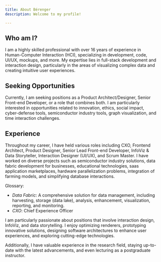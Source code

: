 ```yaml
---
title: About Bérenger
description: Welcome to my profile!

---
```


## Who am I?

I am a highly skilled professional with over 16 years of experience in Human-Computer Interaction (HCI), specializing in development, code, UI/UX, mockups, and more. My expertise lies in full-stack development and interaction design, particularly in the areas of visualizing complex data and creating intuitive user experiences.

## Seeking Opportunities

Currently, I am seeking positions as a Product Architect/Designer, Senior Front-end Developer, or a role that combines both. I am particularly interested in opportunities related to innovation, ethics, social impact, cyber-defense tools, semiconductor industry tools, graph visualization, and time interaction challenges.

## Experience

Throughout my career, I have held various roles including CXO, Frontend Architect, Product Designer, Senior Lead Front-end Developer, InfoViz & Data Storyteller, Interaction Designer (UI/UX), and Scrum Master. I have worked on diverse projects such as semiconductor industry solutions, data fabric development for businesses, educational technologies, saas application marketplaces, hardware parallelization problems, integration of farming models, and simplifying database interactions.

Glossary:

- _Data Fabric_: A comprehensive solution for data management, including harvesting, storage (data lake), analysis, enhancement, visualization, reporting, and monitoring.
- _CXO_: Chief Experience Officer

I am particularly passionate about positions that involve interaction design, InfoViz, and data storytelling. I enjoy optimizing renderers, prototyping innovative solutions, designing software architectures to enhance user experiences, and exploring cutting-edge technologies.

Additionally, I have valuable experience in the research field, staying up-to-date with the latest advancements, and even lecturing as a postgraduate instructor.
